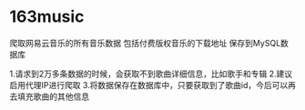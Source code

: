 # 163music
爬取网易云音乐的所有音乐数据 包括付费版权音乐的下载地址 保存到MySQL数据库

1.请求到2万多条数据的时候，会获取不到歌曲详细信息，比如歌手和专辑
2.建议启用代理IP进行爬取
3.将数据保存在数据库中，只要获取到了歌曲id，今后可以再去填充歌曲的其他信息
